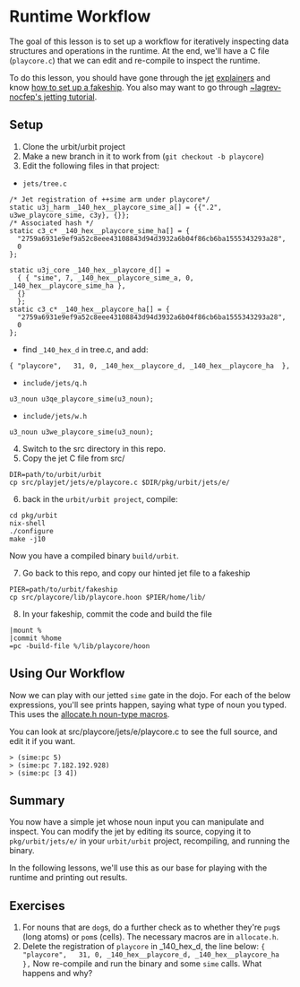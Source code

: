 # Runtime Workflow
The goal of this lesson is to set up a workflow for iteratively inspecting data structures and operations in the runtime. At the end, we'll have a C file (`playcore.c`) that we can edit and re-compile to inspect the runtime.

To do this lesson, you should have gone through the [jet](https://github.com/timlucmiptev/docs-runtime/blob/master/jets1_current.md) [explainers](https://github.com/timlucmiptev/docs-runtime/blob/master/jets2_examples.md) and know [how to set up a fakeship](https://github.com/timlucmiptev/gall-guide/blob/master/workflow.md).  You also may want to go through [~lagrev-nocfep's jetting tutorial](https://github.com/natareo/tutorials/blob/main/jetting.md).

## Setup
1. Clone the urbit/urbit project
2. Make a new branch in it to work from (`git checkout -b playcore`)
3. Edit the following files in that project:
  - `jets/tree.c`
```
/* Jet registration of ++sime arm under playcore*/
static u3j_harm _140_hex__playcore_sime_a[] = {{".2", u3we_playcore_sime, c3y}, {}};
/* Associated hash */
static c3_c* _140_hex__playcore_sime_ha[] = {
  "2759a6931e9ef9a52c8eee43108843d94d3932a6b04f86cb6ba1555343293a28",
  0
};

static u3j_core _140_hex__playcore_d[] =
  { { "sime", 7, _140_hex__playcore_sime_a, 0, _140_hex__playcore_sime_ha },
  {}
  };
static c3_c* _140_hex__playcore_ha[] = {
  "2759a6931e9ef9a52c8eee43108843d94d3932a6b04f86cb6ba1555343293a28",
  0
};
```
  - find `_140_hex_d` in tree.c, and add:
  ```
  { "playcore",   31, 0, _140_hex__playcore_d, _140_hex__playcore_ha  },
  ```

  - `include/jets/q.h`
```
u3_noun u3qe_playcore_sime(u3_noun);
```
  - `include/jets/w.h`
```
u3_noun u3we_playcore_sime(u3_noun);
```

4. Switch to the src directory in this repo.
5. Copy the jet C file from src/
```
DIR=path/to/urbit/urbit
cp src/playjet/jets/e/playcore.c $DIR/pkg/urbit/jets/e/
```
6. back in the `urbit/urbit project`, compile:
```
cd pkg/urbit
nix-shell
./configure
make -j10
```
Now you have a compiled binary `build/urbit`.

7. Go back to this repo, and copy our hinted jet file to a fakeship
```
PIER=path/to/urbit/fakeship
cp src/playcore/lib/playcore.hoon $PIER/home/lib/
```

8. In your fakeship, commit the code and build the file
```
|mount %
|commit %home
=pc -build-file %/lib/playcore/hoon
```

## Using Our Workflow
Now we can play with our jetted `sime` gate in the dojo.  For each of the below expressions, you'll see prints happen, saying what type of noun you typed.  This uses the [allocate.h noun-type macros](https://github.com/urbit/urbit/blob/3fc5db758b5b27e574da4d1254768d480998ce63/pkg/urbit/include/noun/allocate.h#L199). 

You can look at src/playcore/jets/e/playcore.c to see the full source, and edit it if you want.
```
> (sime:pc 5)
> (sime:pc 7.182.192.928)
> (sime:pc [3 4])
```

## Summary
You now have a simple jet whose noun input you can manipulate and inspect. You can modify the jet by editing its source, copying it to `pkg/urbit/jets/e/` in your `urbit/urbit` project, recompiling, and running the binary.

In the following lessons, we'll use this as our base for playing with the runtime and printing out results.

## Exercises
1. For nouns that are `dog`s, do a further check as to whether they're `pug`s (long atoms) or `pom`s (cells). The necessary macros are in `allocate.h`.
2. Delete the registration of `playcore` in _140_hex_d, the line below:
  `{ "playcore",   31, 0, _140_hex__playcore_d, _140_hex__playcore_ha  },`
Now re-compile and run the binary and some `sime` calls. What happens and why?

